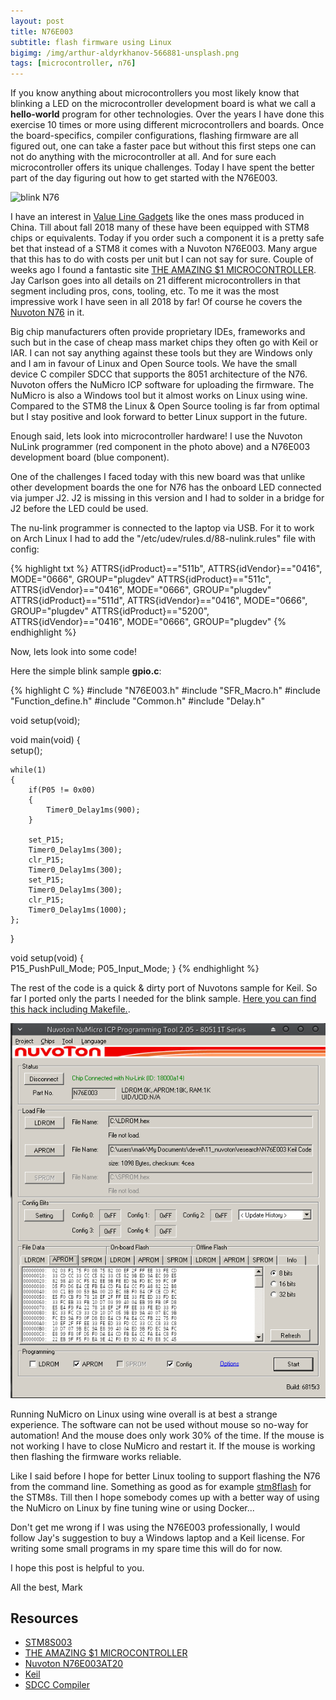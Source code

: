 ```yaml
---
layout: post
title: N76E003
subtitle: flash firmware using Linux
bigimg: /img/arthur-aldyrkhanov-566881-unsplash.png
tags: [microcontroller, n76]
---
```


If you know anything about microcontrollers you most likely know that blinking a LED on the microcontroller development board is what we call a **hello-world** program for other technologies. Over the years I have done this exercise 10 times or more using different microcontrollers and boards. Once the board-specifics, compiler configurations, flashing firmware are all figured out, one can take a faster pace but without this first steps one can not do anything with the microcontroller at all. And for sure each microcontroller offers its unique challenges. Today I have spent the better part of the day figuring out how to get started with the N76E003.

![blink N76](/media/n76_numicro_flash/n76e003_linux_upload_firmware.gif)

I have an interest in [Value Line Gadgets](https://github.com/TG9541/stm8ef/wiki/STM8S-Value-Line-Gadgets) like the ones mass produced in China. Till about fall 2018 many of these have been equipped with STM8 chips or equivalents. Today if you order such a component it is a pretty safe bet that instead of a STM8 it comes with a Nuvoton N76E003. Many argue that this has to do with costs per unit but I can not say for sure. Couple of weeks ago I found a fantastic site [THE AMAZING $1 MICROCONTROLLER](https://jaycarlson.net/microcontrollers/). Jay Carlson goes into all details on 21 different microcontrollers in that segment including pros, cons, tooling, etc. To me it was the most impressive work I have seen in all 2018 by far! Of course he covers the [Nuvoton N76](https://jaycarlson.net/pf/nuvoton-n76/) in it.

Big chip manufacturers often provide proprietary IDEs, frameworks and such but in the case of cheap mass market chips they often go with Keil or IAR. I can not say anything against these tools but they are Windows only and I am in favour of Linux and Open Source tools. We have the small device C compiler SDCC that supports the 8051 architecture of the N76. Nuvoton offers the NuMicro ICP software for uploading the firmware. The NuMicro is also a Windows tool but it almost works on Linux using wine. Compared to the STM8 the Linux & Open Source tooling is far from optimal but I stay positive and look forward to better Linux support in the future.

Enough said, lets look into microcontroller hardware! I use the Nuvoton NuLink programmer (red component in the photo above) and a N76E003 development board (blue component).

One of the challenges I faced today with this new board was that unlike other development boards the one for N76 has the onboard LED connected via jumper J2. J2 is missing in this version and I had to solder in a bridge for J2 before the LED could be used.

The nu-link programmer is connected to the laptop via USB. For it to work on Arch Linux I had to add the "/etc/udev/rules.d/88-nulink.rules" file with config:

{% highlight txt %}
ATTRS{idProduct}=="511b", ATTRS{idVendor}=="0416", MODE="0666", GROUP="plugdev"
ATTRS{idProduct}=="511c", ATTRS{idVendor}=="0416", MODE="0666", GROUP="plugdev"
ATTRS{idProduct}=="511d", ATTRS{idVendor}=="0416", MODE="0666", GROUP="plugdev"
ATTRS{idProduct}=="5200", ATTRS{idVendor}=="0416", MODE="0666", GROUP="plugdev"
{% endhighlight %}


Now, lets look into some code!

Here the simple blink sample **gpio.c**:

{% highlight C %}
#include "N76E003.h"
#include "SFR_Macro.h"
#include "Function_define.h"
#include "Common.h"
#include "Delay.h"

void setup(void);

void main(void)
{	
	setup();
	
	while(1)
	{
		if(P05 != 0x00)
		{
			Timer0_Delay1ms(900);
		}
		
		set_P15;
		Timer0_Delay1ms(300);
		clr_P15;
		Timer0_Delay1ms(300);
		set_P15;
		Timer0_Delay1ms(300);
		clr_P15;
		Timer0_Delay1ms(1000);
	};
}

void setup(void)
{	
	P15_PushPull_Mode;
	P05_Input_Mode;
}
{% endhighlight %}


The rest of the code is a quick & dirty port of Nuvotons sample for Keil. So far I ported only the parts I needed for the blink sample. [Here you can find this hack including Makefile.](https://github.com/finklabs/n76/tree/master/blink_first_draft).

![Using the NuMicro software to flash the firmware](/media/n76_numicro_flash/numicro_falsh_N76E003.png)

Running NuMicro on Linux using wine overall is at best a strange experience. The software can not be used without mouse so no-way for automation! And the mouse does only work 30% of the time. If the mouse is not working I have to close NuMicro and restart it. If the mouse is working then flashing the firmware works reliable.

Like I said before I hope for better Linux tooling to support flashing the N76 from the command line. Something as good as for example [stm8flash](https://github.com/vdudouyt/stm8flash) for the STM8s. Till then I hope somebody comes up with a better way of using the NuMicro on Linux by fine tuning wine or using Docker...

Don't get me wrong if I was using the N76E003 professionally, I would follow Jay's suggestion to buy a Windows laptop and a Keil license. For writing some small programs in my spare time this will do for now.


I hope this post is helpful to you.

All the best, Mark

## Resources

* [STM8S003](https://www.st.com/content/ccc/resource/technical/document/datasheet/42/5a/27/87/ac/5a/44/88/DM00024550.pdf/files/DM00024550.pdf/jcr:content/translations/en.DM00024550.pdf)
* [THE AMAZING $1 MICROCONTROLLER](https://jaycarlson.net/microcontrollers/)
* [Nuvoton N76E003AT20](https://www.nuvoton.com/hq/products/microcontrollers/8bit-8051-mcus/low-pin-count-8051-series/n76e003/?__locale=en)
* [Keil](https://www.keil.com/download/product/)
* [SDCC Compiler](http://sdcc.sourceforge.net/)
